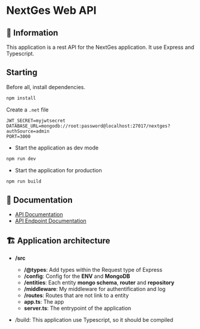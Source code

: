 # NextGes Web API

## 📜 Information
This application is a rest API for the NextGes application. It use Express and Typescript.

## Starting
Before all, install dependencies.
```bash
npm install
```

Create a `.net` file
```env
JWT_SECRET=myjwtsecret
DATABASE_URL=mongodb://root:password@localhost:27017/nextges?authSource=admin
PORT=3000
``` 

* Start the application as dev mode
```bash
npm run dev
```

* Start the application for production
```bash
npm run build
```

## 📘 Documentation
* [API Documentation](redoc-static.html)
* [API Endpoint Documentation](V1-API-technical-document.pdf)

## 🏗️ Application architecture

* **/src**
    * **/@types**: Add types within the Request type of Express
    * **/config**: Config for the **ENV** and **MongoDB**
    * **/entities**: Each entity **mongo schema**, **router** and **repository**
    * **/middleware**: My middleware for authentification and log
    * **/routes**: Routes that are not link to a entity
    * **app.ts**: The app
    * **server.ts**: The entrypoint of the application

* /build: This application use Typescript, so it should be compiled